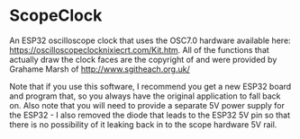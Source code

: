 # ScopeClock

An ESP32 oscilloscope clock that uses the OSC7.0 hardware available here: https://oscilloscopeclocknixiecrt.com/Kit.htm. All of the functions that actually draw the clock faces are the copyright of and were provided by Grahame Marsh of http://www.sgitheach.org.uk/

Note that if you use this software, I recommend you get a new ESP32 board and program that, so you always have the original
application to fall back on. Also note that you will need to provide a separate 5V power supply for the ESP32 - I also removed the
diode that leads to the ESP32 5V pin so that there is no possibility of it leaking back in to the scope hardware 5V rail.
